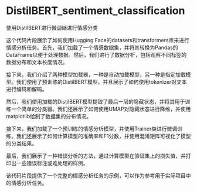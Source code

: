 # DistilBERT_sentiment_classification
使用DistilBERT进行微调继进行情感分类

这个代码片段展示了如何使用Hugging Face的datasets和transformers库来进行情感分析任务。首先，我们加载了一个情感数据集，并将其转换为Pandas的DataFrame以便于处理数据。然后，我们进行了数据分析，包括观察不同标签的数据分布和文本长度情况。

接下来，我们介绍了两种模型加载器，一种是自动加载模型，另一种是指定加载模型。我们使用了预训练的DistilBERT模型，并且展示了如何使用tokenizer对文本进行编码和解码。

然后，我们使用加载的DistilBERT模型提取了最后一层的隐藏状态，并将其用于训练一个简单的分类器。我们还展示了如何使用UMAP对隐藏状态进行降维，并使用matplotlib绘制了数据集的分布情况。

接下来，我们加载了一个预训练的情感分析模型，并使用Trainer类进行微调训练。我们还展示了如何计算模型的准确率和F1分数，并使用混淆矩阵可视化了模型的分类结果。

最后，我们展示了一种错误分析的方法，通过计算模型在验证集上的损失值，并打印出一些错误标注或难处理的样例。

该代码片段提供了一个完整的情感分析任务的示例，可以作为参考用于实际项目中的情感分析任务。
